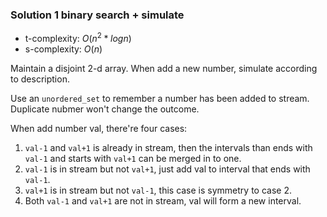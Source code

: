 ### Solution 1 binary search + simulate

- t-complexity: $O(n^2 * logn)$
- s-complexity: $O(n)$

Maintain a disjoint 2-d array. When add a new number, simulate according to description.

Use an `unordered_set` to remember a number has been added to stream. Duplicate nubmer won't change the outcome.

When add number val, there're four cases:

1. `val-1` and `val+1` is already in stream, then the intervals than ends with `val-1` and starts with `val+1` can be merged in to one.
2. `val-1` is in stream but not `val+1`, just add val to interval that ends with `val-1`.
3. `val+1` is in stream but not `val-1`, this case is symmetry to case 2.
4. Both `val-1` and `val+1` are not in stream, val will form a new interval.


